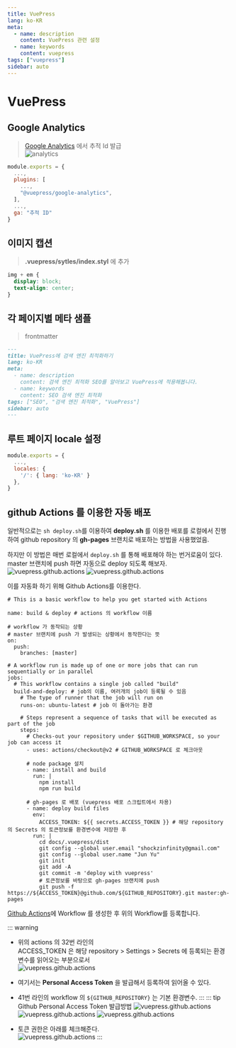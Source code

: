 ```yaml
---
title: VuePress
lang: ko-KR
meta:
  - name: description
    content: VuePress 관련 설정
  - name: keywords
    content: vuepress
tags: ["vuepress"]
sidebar: auto
---
```


# VuePress

<TagLinks />

## Google Analytics

> [Google Analytics](https://analytics.google.com/) 에서 추적 Id 발급  
> ![analytics](./image/google.analytics.1.png)

```js
module.exports = {
  ...,
  plugins: [
    ...,
    "@vuepress/google-analytics",
  ],
  ...,
  ga: "추적 ID"
}
```

## 이미지 캡션

> **.vuepress/sytles/index.styl** 에 추가

```css
img + em {
  display: block;
  text-align: center;
}
```

## 각 페이지별 메타 샘플

> frontmatter

```markdown
---
title: VuePress에 검색 엔진 최적화하기
lang: ko-KR
meta:
  - name: description
    content: 검색 엔진 최적화 SEO를 알아보고 VuePress에 적용해봅니다.
  - name: keywords
    content: SEO 검색 엔진 최적화
tags: ["SEO", "검색 엔진 최적화", "VuePress"]
sidebar: auto
---
```

## 루트 페이지 locale 설정

```js
module.exports = {
  ...,
  locales: {
    '/': { lang: 'ko-KR' }
  },
}
```

## github Actions 를 이용한 자동 배포

일반적으로는 `sh deploy.sh`를 이용하여 **deploy.sh** 를 이용한 배포를 로컬에서 진행하여 github repository 의 **gh-pages** 브랜치로 배포하는 방법을 사용했었음.

하지만 이 방법은 매번 로컬에서 `deploy.sh` 를 통해 배포해야 하는 번거로움이 있다. master 브랜치에 push 하면 자동으로 deploy 되도록 해보자.
![vuepress.github.actions](./image/vuepress.github.actions.1.png)
![vuepress.github.actions](./image/vuepress.github.actions.2.png)

이를 자동화 하기 위해 Github Actions를 이용한다.
```docker{31-32,41}
# This is a basic workflow to help you get started with Actions

name: build & deploy # actions 의 workflow 이름

# workflow 가 동작되는 상황
# master 브랜치에 push 가 발생되는 상황에서 동작한다는 뜻
on:
  push:
    branches: [master]

# A workflow run is made up of one or more jobs that can run sequentially or in parallel
jobs:
  # This workflow contains a single job called "build"
  build-and-deploy: # job의 이름, 여러개의 job이 등록될 수 있음
    # The type of runner that the job will run on
    runs-on: ubuntu-latest # job 이 돌아가는 환경

    # Steps represent a sequence of tasks that will be executed as part of the job
    steps:
      # Checks-out your repository under $GITHUB_WORKSPACE, so your job can access it
      - uses: actions/checkout@v2 # GITHUB_WORKSPACE 로 체크아웃

      # node package 설치
      - name: install and build
        run: |
          npm install
          npm run build

      # gh-pages 로 배포 (vuepress 배포 스크립트에서 차용)
      - name: deploy build files
        env:
          ACCESS_TOKEN: ${{ secrets.ACCESS_TOKEN }} # 해당 repository 의 Secrets 의 토큰정보를 환경변수에 저장한 후
        run: |
          cd docs/.vuepress/dist
          git config --global user.email "shockzinfinity@gmail.com"
          git config --global user.name "Jun Yu"
          git init
          git add -A
          git commit -m 'deploy with vuepress'
          # 토큰정보를 바탕으로 gh-pages 브랜치에 push
          git push -f https://${ACCESS_TOKEN}@github.com/${GITHUB_REPOSITORY}.git master:gh-pages
```
[Github Actions](https://docs.github.com/en/actions)에 Workflow 를 생성한 후 위의 Workflow를 등록합니다.

::: warning
- 위의 actions 의 32번 라인의  
ACCESS_TOKEN 은 해당 repository > Settings > Secrets 에 등록되는 환경 변수를 읽어오는 부분으로서  
   ![vuepress.github.actions](./image/vuepress.github.actions.3.png)

- 여기서는 **Personal Access Token** 을 발급해서 등록하여 읽어올 수 있다.  
- 41번 라인의 workflow 의 `${GITHUB_REPOSITORY}` 는 기본 환경변수.
:::
::: tip Github Personal Access Token 발급방법
![vuepress.github.actions](./image/vuepress.github.actions.6.png)
![vuepress.github.actions](./image/vuepress.github.actions.4.png)
![vuepress.github.actions](./image/vuepress.github.actions.5.png)
- 토큰 권한은 아래를 체크해준다.  
   ![vuepress.github.actions](./image/vuepress.github.actions.7.png)
:::
